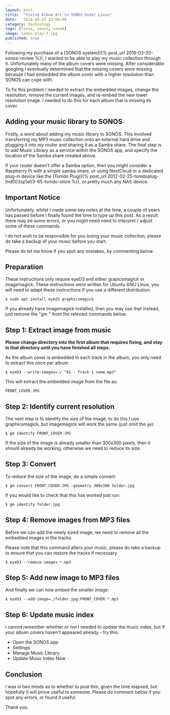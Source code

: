 ```yaml
---
layout: post
title:  "Fixing Album Art in SONOS Under Linux"
date:   2018-09-23 13:00:00
category: technology 
tags: [linux, sonos, sound]
image: sonos-play-3.jpg
published: true
---
```


Following my purchase of a [SONOS system]({% post_url 2016-02-20-sonos-review %}), I wanted to be able to play my music collection through it.
Unfortunately many of the album covers were missing.
After considerable googling I eventually determined that the missing covers were missing because I had embedded the album cover with a higher resolution than SONOS can cope with. 

To fix this problem I needed to extract the embedded images, change the resolution, remove the current images, and re-embed the new lower resolution image.
I needed to do this for each album that is missing its cover.

<!--more-->

Adding your music library to SONOS
----------------------------------

Firstly, a word about adding my music library to SONOS. 
This involved transferring my MP3 music collection onto an external hard drive and plugging it into my router and sharing it as a Samba share.
The final step is to add Music Library as a service within the SONOS app, and specify the location of the Samba share created above.

If your router doesn't offer a Samba option, then you might consider a Raspberry Pi with a simple samba share, or using NextCloud or a dedicated plug-in device like the [Tonido Plug]({% post_url 2012-02-25-tonidoplug-tnd003sp1a03-65-tonido-store %}), or pretty much any NAS device.


Important Notice
----------------

Unfortunately, whilst I made some key notes at the time, a couple of years has passed before I finally found the time to type up this post.
As a result there may be some errors, or you might need need to interpret / adjust some of these commands.

I do not wish to be responsible for you losing your music collection, please do take a backup of your music before you start.

Please do let me know if you spot any mistakes, by commenting below.


Preparation
-----------

These instructions only require eyeD3 and either grapicsmagick or imagemagick.
These instructions were written for Ubuntu GNU Linux, you will need to adapt these instructions if you use a different distribution.

    $ sudo apt install eyed3 graphicsmagick

If you already have Imagemagick installed, then you may use that instead, just remove the "gm " from the relevant commands below.


Step 1: Extract image from music
--------------------------------

**Please change directory into the first album that requires fixing, and stay in that directory until you have finished all steps.**

As the album cover is embedded in each track in the album, you only need to extract this once per album:

    $ eyeD3 --write-images=./ "01 - Track 1 name.mp3"

This will extract the embedded image from the file as:

    FRONT_COVER.JPG


Step 2: Identify current resolution
-----------------------------------

The next step is to identify the size of the image, to do this I use graphicsmagick, but imagemagick will work the same (just omit the `gm`):

    $ gm identify FRONT_COVER.JPG

If the size of the image is already smaller than 300x300 pixels, then it *should* already be working, otherwise we need to reduce its size.


Step 3: Convert
---------------

To reduce the size of the image, do a simple convert:

    $ gm convert FRONT_COVER.JPG -geometry 300x300 folder.jpg

If you would like to check that this has worked just run:

    $ gm identify folder.jpg


Step 4: Remove images from MP3 files
------------------------------------

Before we can add the newly sized image, we need to remove all the embedded images in the tracks.

Please note that this command alters your music, please do take a backup to ensure that you can restore the tracks if necessary.

    $ eyeD3 --remove-images *.mp3


Step 5: Add new image to MP3 files
----------------------------------

And finally we can now embed the smaller image:

    $ eyeD3 --add-image=./folder.jpg:FRONT_COVER *.mp3


Step 6: Update music index
--------------------------

I cannot remember whether or not I needed to update the music index, but if your album covers haven't appeared already - try this:

 * Open the SONOS app
 * Settings
 * Manage Music Library
 * Update Music Index Now


Conclusion
----------

I was in two minds as to whether to post this, given the time elapsed, but hopefully it will prove useful to someone. 
Please do comment below if you spot any errors, or found it useful.

Thank you.
